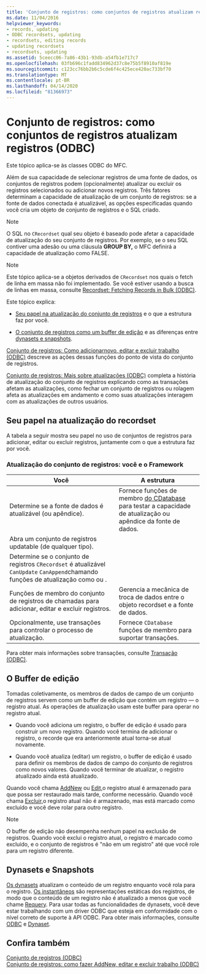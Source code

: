 ```yaml
---
title: 'Conjunto de registros: como conjuntos de registros atualizam registros (ODBC)'
ms.date: 11/04/2016
helpviewer_keywords:
- records, updating
- ODBC recordsets, updating
- recordsets, editing records
- updating recordsets
- recordsets, updating
ms.assetid: 5ceecc06-7a86-43b1-93db-a54fb1e717c7
ms.openlocfilehash: 03fb696c1fadd834962d37c8e75b5f8910af819e
ms.sourcegitcommit: c123cc76bb2b6c5cde6f4c425ece420ac733bf70
ms.translationtype: MT
ms.contentlocale: pt-BR
ms.lasthandoff: 04/14/2020
ms.locfileid: "81366973"
---
```

# <a name="recordset-how-recordsets-update-records-odbc"></a>Conjunto de registros: como conjuntos de registros atualizam registros (ODBC)

Este tópico aplica-se às classes ODBC do MFC.

Além de sua capacidade de selecionar registros de uma fonte de dados, os conjuntos de registros podem (opcionalmente) atualizar ou excluir os registros selecionados ou adicionar novos registros. Três fatores determinam a capacidade de atualização de um conjunto de registros: se a fonte de dados conectada é atualizável, as opções especificadas quando você cria um objeto de conjunto de registros e o SQL criado.

> [!NOTE]
> O SQL no `CRecordset` qual seu objeto é baseado pode afetar a capacidade de atualização do seu conjunto de registros. Por exemplo, se o seu SQL contiver uma adesão ou uma cláusula **GROUP BY,** o MFC definirá a capacidade de atualização como FALSE.

> [!NOTE]
> Este tópico aplica-se a objetos derivados de `CRecordset` nos quais o fetch de linha em massa não foi implementado. Se você estiver usando a busca de linhas em massa, consulte [Recordset: Fetching Records in Bulk (ODBC)](../../data/odbc/recordset-fetching-records-in-bulk-odbc.md).

Este tópico explica:

- [Seu papel na atualização do conjunto de registros](#_core_your_role_in_recordset_updating) e o que a estrutura faz por você.

- [O conjunto de registros como um buffer de edição](#_core_the_edit_buffer) e as diferenças entre [dynasets e snapshots](#_core_dynasets_and_snapshots).

[Conjunto de registros: Como adicionarnovo, editar e excluir trabalho (ODBC)](../../data/odbc/recordset-how-addnew-edit-and-delete-work-odbc.md) descreve as ações dessas funções do ponto de vista do conjunto de registros.

[Conjunto de registros: Mais sobre atualizações (ODBC)](../../data/odbc/recordset-more-about-updates-odbc.md) completa a história de atualização do conjunto de registros explicando como as transações afetam as atualizações, como fechar um conjunto de registros ou rolagem afeta as atualizações em andamento e como suas atualizações interagem com as atualizações de outros usuários.

## <a name="your-role-in-recordset-updating"></a><a name="_core_your_role_in_recordset_updating"></a>Seu papel na atualização do recordset

A tabela a seguir mostra seu papel no uso de conjuntos de registros para adicionar, editar ou excluir registros, juntamente com o que a estrutura faz por você.

### <a name="recordset-updating-you-and-the-framework"></a>Atualização do conjunto de registros: você e o Framework

|Você|A estrutura|
|---------|-------------------|
|Determine se a fonte de dados é atualizável (ou apêndice).|Fornece funções de membro [do CDatabase](../../mfc/reference/cdatabase-class.md) para testar a capacidade de atualização ou apêndice da fonte de dados.|
|Abra um conjunto de registros updatable (de qualquer tipo).||
|Determine se o conjunto de registros `CRecordset` é atualizável `CanUpdate` `CanAppend`chamando funções de atualização como ou .||
|Funções de membro do conjunto de registros de chamadas para adicionar, editar e excluir registros.|Gerencia a mecânica de troca de dados entre o objeto recordset e a fonte de dados.|
|Opcionalmente, use transações para controlar o processo de atualização.|Fornece `CDatabase` funções de membro para suportar transações.|

Para obter mais informações sobre transações, consulte [Transação (ODBC)](../../data/odbc/transaction-odbc.md).

## <a name="the-edit-buffer"></a><a name="_core_the_edit_buffer"></a>O Buffer de edição

Tomadas coletivamente, os membros de dados de campo de um conjunto de registros servem como um buffer de edição que contém um registro — o registro atual. As operações de atualização usam este buffer para operar no registro atual.

- Quando você adiciona um registro, o buffer de edição é usado para construir um novo registro. Quando você termina de adicionar o registro, o recorde que era anteriormente atual torna-se atual novamente.

- Quando você atualiza (editar) um registro, o buffer de edição é usado para definir os membros de dados de campo do conjunto de registros como novos valores. Quando você terminar de atualizar, o registro atualizado ainda está atualizado.

Quando você chama [AddNew](../../mfc/reference/crecordset-class.md#addnew) ou [Edit,](../../mfc/reference/crecordset-class.md#edit)o registro atual é armazenado para que possa ser restaurado mais tarde, conforme necessário. Quando você chama [Excluir,](../../mfc/reference/crecordset-class.md#delete)o registro atual não é armazenado, mas está marcado como excluído e você deve rolar para outro registro.

> [!NOTE]
> O buffer de edição não desempenha nenhum papel na exclusão de registros. Quando você exclui o registro atual, o registro é marcado como excluído, e o conjunto de registros é "não em um registro" até que você role para um registro diferente.

## <a name="dynasets-and-snapshots"></a><a name="_core_dynasets_and_snapshots"></a>Dynasets e Snapshots

[Os dynasets](../../data/odbc/dynaset.md) atualizam o conteúdo de um registro enquanto você rola para o registro. [Os instantâneos](../../data/odbc/snapshot.md) são representações estáticas dos registros, de modo que o conteúdo de um registro não é atualizado a menos que você chame [Requery](../../mfc/reference/crecordset-class.md#requery). Para usar todas as funcionalidades de dynasets, você deve estar trabalhando com um driver ODBC que esteja em conformidade com o nível correto de suporte à API ODBC. Para obter mais informações, consulte [ODBC](../../data/odbc/odbc-basics.md) e [Dynaset](../../data/odbc/dynaset.md).

## <a name="see-also"></a>Confira também

[Conjunto de registros (ODBC)](../../data/odbc/recordset-odbc.md)<br/>
[Conjunto de registros: como fazer AddNew, editar e excluir trabalho (ODBC)](../../data/odbc/recordset-how-addnew-edit-and-delete-work-odbc.md)
